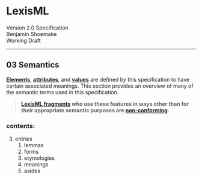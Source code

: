 #  LexisML  #

Version 2.0 Specification<br>
Benjamin Shoemake<br>
Working Draft

- - -

##  03 Semantics  ##

[**Elements**][TERMS], [**attributes**][TERMS], and [**values**][TERMS] are defined by this specification to have certain associated meanings.
This section provides an overview of many of the semantic terms used in this specification.

> __[**LexisML fragments**][TERMS] who use these features in ways other than for their appropriate semantic purposes are [**non-conforming**][TERMS].__

[DEPENDENCY]: 02%20Terminology%20and%20infrastructure.md#dependency "02 Terminology and infrastructure § dependency"
[MODELS]: 03%20Semantics.md#content-models "03 Semantics § content models"
[TERMS]: 02%20Terminology%20and%20infrastructure.md#terminology "02 Terminology and infrastructure § terminology"

###  contents:  ###

03. entries
    01. lemmas
    02. forms
    03. etymologies
    04. meanings
    05. asides

